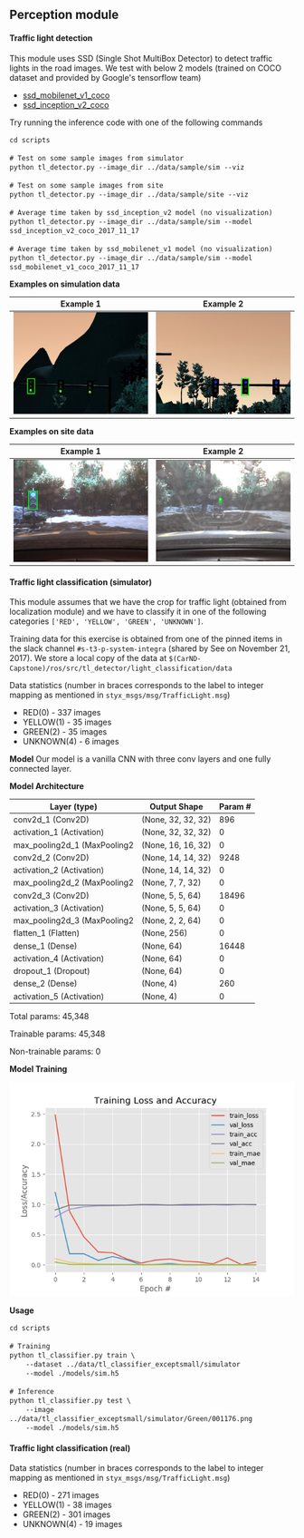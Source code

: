 ## Perception module

#### Traffic light detection
This module uses SSD (Single Shot MultiBox Detector) to detect traffic lights in the road images. We test with below 2 models (trained on COCO dataset and provided by Google's tensorflow team)
* [ssd_mobilenet_v1_coco](http://download.tensorflow.org/models/object_detection/ssd_mobilenet_v1_coco_2017_11_17.tar.gz)
* [ssd_inception_v2_coco](http://download.tensorflow.org/models/object_detection/ssd_inception_v2_coco_2017_11_17.tar.gz)

Try running the inference code with one of the following commands
```
cd scripts

# Test on some sample images from simulator
python tl_detector.py --image_dir ../data/sample/sim --viz

# Test on some sample images from site
python tl_detector.py --image_dir ../data/sample/site --viz

# Average time taken by ssd_inception_v2 model (no visualization)
python tl_detector.py --image_dir ../data/sample/sim --model ssd_inception_v2_coco_2017_11_17

# Average time taken by ssd_mobilenet_v1 model (no visualization)
python tl_detector.py --image_dir ../data/sample/sim --model ssd_mobilenet_v1_coco_2017_11_17
```

**Examples on simulation data**

Example 1            |  Example 2
:-------------------------:|:-------------------------:
![Alt text](data/sample/sim_1.png "Simulation Example") |  ![Alt text](data/sample/sim_2.png "Simulation Example")




**Examples on site data**

Example 1            |  Example 2
:-------------------------:|:-------------------------:
![Alt text](data/sample/site_1.png "Site Example") |  ![Alt text](data/sample/site_2.png "Site Example")

#### Traffic light classification (simulator)

This module assumes that we have the crop for traffic light (obtained from localization module) and we have to classify it in one of the following categories `['RED', 'YELLOW', 'GREEN', 'UNKNOWN']`.

Training data for this exercise is obtained from one of the pinned items in the slack channel `#s-t3-p-system-integra` (shared by See on November 21, 2017). We store a local copy of the data at `$(CarND-Capstone)/ros/src/tl_detector/light_classification/data`

Data statistics (number in braces corresponds to the label to integer mapping as mentioned in `styx_msgs/msg/TrafficLight.msg`)
* RED(0) - 337 images
* YELLOW(1) - 35 images
* GREEN(2) - 35 images
* UNKNOWN(4) - 6 images

**Model**
Our model is a vanilla CNN with three conv layers and one fully connected layer.

**Model Architecture**

|Layer (type)                 |Output Shape              |Param #   |
|-----------------------------|--------------------------|----------|
|conv2d_1 (Conv2D)            |(None, 32, 32, 32)        |896       |
|activation_1 (Activation)    |(None, 32, 32, 32)        |0         |
|max_pooling2d_1 (MaxPooling2 |(None, 16, 16, 32)        |0         |
|conv2d_2 (Conv2D)            |(None, 14, 14, 32)        |9248      |
|activation_2 (Activation)    |(None, 14, 14, 32)        |0         |
|max_pooling2d_2 (MaxPooling2 |(None, 7, 7, 32)          |0         |
|conv2d_3 (Conv2D)            |(None, 5, 5, 64)          |18496     |
|activation_3 (Activation)    |(None, 5, 5, 64)          |0         |
|max_pooling2d_3 (MaxPooling2 |(None, 2, 2, 64)          |0         |
|flatten_1 (Flatten)          |(None, 256)               |0         |
|dense_1 (Dense)              |(None, 64)                |16448     |
|activation_4 (Activation)    |(None, 64)                |0         |
|dropout_1 (Dropout)          |(None, 64)                |0         |
|dense_2 (Dense)              |(None, 4)                 |260       |
|activation_5 (Activation)    |(None, 4)                 |0         |

Total params: 45,348

Trainable params: 45,348

Non-trainable params: 0

**Model Training**

![Alt text](scripts/plot.png "Loss curves")

**Usage**
```
cd scripts

# Training
python tl_classifier.py train \
    --dataset ../data/tl_classifier_exceptsmall/simulator
    --model ./models/sim.h5

# Inference
python tl_classifier.py test \
    --image ../data/tl_classifier_exceptsmall/simulator/Green/001176.png
    --model ./models/sim.h5
```


#### Traffic light classification (real)

Data statistics (number in braces corresponds to the label to integer mapping as mentioned in `styx_msgs/msg/TrafficLight.msg`)
* RED(0) - 271 images
* YELLOW(1) - 38 images
* GREEN(2) - 301 images
* UNKNOWN(4) - 19 images
